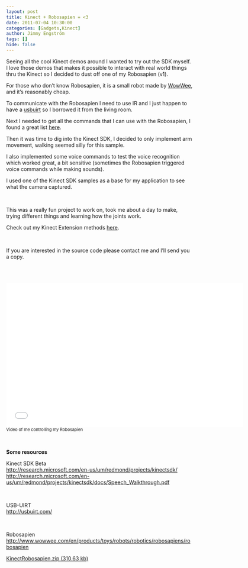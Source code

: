 ```yaml
---
layout: post
title: Kinect + Robosapien = <3
date: 2011-07-04 10:30:00
categories: [Gadgets,Kinect]
author: Jimmy Engström
tags: []
hide: false
---
```

<p>Seeing all the cool Kinect demos around I wanted to try out the SDK myself. <br />I love those demos that makes it possible to interact with real world things thru the Kinect so I decided to dust off one of my Robosapien (v1).</p>
<p>For those who don&rsquo;t know Robosapien, it is a small robot made by <a href="http://www.wowwee.com/">WowWee</a>, and it&rsquo;s reasonably cheap.</p>
<p>To communicate with the Robosapien I need to use IR and I just happen to have a <a href="http://www.usbuirt.com/">usbuirt</a> so I borrowed it from the living room.</p>
<p>Next I needed to get all the commands that I can use with the Robosapien, I found a great list <a href="http://isobe.typepad.com/robotics/2005/01/robosapien_usbu.html">here</a>.</p>
<p>Then it was time to dig into the Kinect SDK, I decided to only implement arm movement, walking seemed silly for this sample.</p>
<p>I also implemented some voice commands to test the voice recognition which worked great, a bit sensitive (sometimes the Robosapien triggered voice commands while making sounds).</p>
<p>I used one of the Kinect SDK samples as a base for my application to see what the camera captured.</p>
<p>&nbsp;</p>
<p>This was a really fun project to work on, took me about a day to make, trying different things and learning how the joints work.</p>
<p>Check out my Kinect Extension methods <a href="http://apeoholic.se/post/Kinect-Extensions.aspx">here</a>.</p>
<p>&nbsp;</p>
<p>If you are interested in the source code please contact me and I&rsquo;ll send you a copy.</p>
<p>&nbsp;</p>
<div id="scid:5737277B-5D6D-4f48-ABFC-DD9C333F4C5D:cb1730b4-e3d0-4860-b9fb-d5d070f37994" class="wlWriterEditableSmartContent" style="margin: 0px; display: inline; float: none; padding: 0px;">
<div>&nbsp;</div>
<iframe src="//www.youtube.com/embed/h4fisQtJlcY" frameborder="0" width="640" height="390"></iframe>
<div style="width: 448px; clear: both; font-size: .8em;">Video of me controlling my Robosapien</div>
</div>
<p>&nbsp;</p>
<p><strong>Some resources</strong></p>
<p>Kinect SDK Beta <br /><a title="http://research.microsoft.com/en-us/um/redmond/projects/kinectsdk/" href="http://research.microsoft.com/en-us/um/redmond/projects/kinectsdk/">http://research.microsoft.com/en-us/um/redmond/projects/kinectsdk/</a> <br /><a title="http://research.microsoft.com/en-us/um/redmond/projects/kinectsdk/docs/Speech_Walkthrough.pdf" href="http://research.microsoft.com/en-us/um/redmond/projects/kinectsdk/docs/Speech_Walkthrough.pdf">http://research.microsoft.com/en-us/um/redmond/projects/kinectsdk/docs/Speech_Walkthrough.pdf</a></p>
<p>&nbsp;</p>
<p>USB-UIRT <br /><a title="http://usbuirt.com/" href="http://usbuirt.com/">http://usbuirt.com/</a></p>
<p>&nbsp;</p>
<p>Robosapien <br /><a title="http://www.wowwee.com/en/products/toys/robots/robotics/robosapiens/robosapien" href="http://www.wowwee.com/en/products/toys/robots/robotics/robosapiens/robosapien">http://www.wowwee.com/en/products/toys/robots/robotics/robosapiens/robosapien</a></p>
<p><a href="/PostImages/2016/02/KinectRobosapien.zip">KinectRobosapien.zip (310.63 kb)</a></p>
